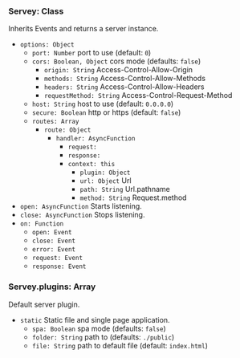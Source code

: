 
### Servey: Class
Inherits Events and returns a server instance.
- `options: Object`
	- `port: Number` port to use (default: `0`)
	- `cors: Boolean, Object` cors mode (defaults: `false`)
		- `origin: String` Access-Control-Allow-Origin
		- `methods: String` Access-Control-Allow-Methods
		- `headers: String` Access-Control-Allow-Headers
		- `requestMethod: String` Access-Control-Request-Method
	- `host: String` host to use (default: `0.0.0.0`)
	- `secure: Boolean` http or https (default: `false`)
	- `routes: Array`
		- `route: Object`
			- `handler: AsyncFunction`
				- `request: `
				- `response: `
				- `context: this`
					- `plugin: Object`
					- `url: Object` Url
					- `path: String` Url.pathname
					- `method: String` Request.method
- `open: AsyncFunction` Starts listening.
- `close: AsyncFunction` Stops listening.
- `on: Function`
	- `open: Event`
	- `close: Event`
	- `error: Event`
	- `request: Event`
	- `response: Event`

### Servey.plugins: Array
Default server plugin.
- `static` Static file and single page application.
	- `spa: Boolean` spa mode (defaults: `false`)
	- `folder: String` path to (defaults: `./public`)
	- `file: String` path to default file (default: `index.html`)
